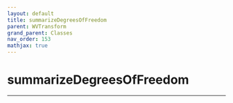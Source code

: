 ```yaml
---
layout: default
title: summarizeDegreesOfFreedom
parent: WVTransform
grand_parent: Classes
nav_order: 153
mathjax: true
---
```


#  summarizeDegreesOfFreedom




---


